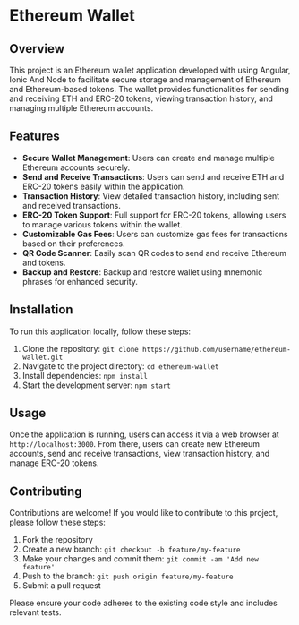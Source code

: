 # Ethereum Wallet

## Overview

This project is an Ethereum wallet application developed with using Angular, Ionic And Node to facilitate secure storage and management of Ethereum and Ethereum-based tokens. The wallet provides functionalities for sending and receiving ETH and ERC-20 tokens, viewing transaction history, and managing multiple Ethereum accounts.

## Features

- **Secure Wallet Management**: Users can create and manage multiple Ethereum accounts securely.
- **Send and Receive Transactions**: Users can send and receive ETH and ERC-20 tokens easily within the application.
- **Transaction History**: View detailed transaction history, including sent and received transactions.
- **ERC-20 Token Support**: Full support for ERC-20 tokens, allowing users to manage various tokens within the wallet.
- **Customizable Gas Fees**: Users can customize gas fees for transactions based on their preferences.
- **QR Code Scanner**: Easily scan QR codes to send and receive Ethereum and tokens.
- **Backup and Restore**: Backup and restore wallet using mnemonic phrases for enhanced security.

## Installation

To run this application locally, follow these steps:

1. Clone the repository: `git clone https://github.com/username/ethereum-wallet.git`
2. Navigate to the project directory: `cd ethereum-wallet`
3. Install dependencies: `npm install`
4. Start the development server: `npm start`

## Usage

Once the application is running, users can access it via a web browser at `http://localhost:3000`. From there, users can create new Ethereum accounts, send and receive transactions, view transaction history, and manage ERC-20 tokens.

## Contributing

Contributions are welcome! If you would like to contribute to this project, please follow these steps:

1. Fork the repository
2. Create a new branch: `git checkout -b feature/my-feature`
3. Make your changes and commit them: `git commit -am 'Add new feature'`
4. Push to the branch: `git push origin feature/my-feature`
5. Submit a pull request

Please ensure your code adheres to the existing code style and includes relevant tests.




